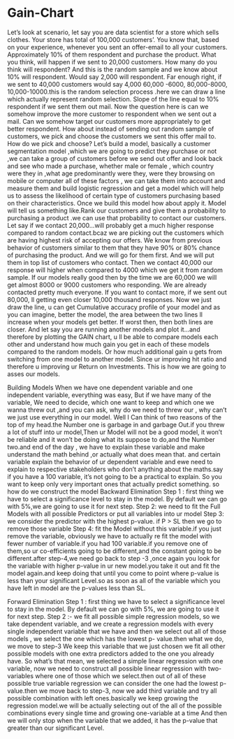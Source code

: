# Gain-Chart

Let’s look at scenario, let say you are data scientist for a store which sells clothes. Your store has total of 100,000 customers’. You know that, based on your experience, whenever you sent an offer-email to all your customers. Approximately 10% of them respondent and purchase the product. What you think, will happen if we sent to 20,000 customers. How many do you think will respondent? And this is the random sample and we know about 10% will respondent. Would say 2,000 will respondent. Far enough right, if we sent to 40,000 customers would say 4,000 60,000 -6000, 80,000-8000, 10,000-10000.this is the random selection process .here we can draw a line which actually represent random selection. Slope of the line equal to 10% respondent if we sent them out mail. Now the question here is can we somehow improve the more customer to respondent when we sent out a mail. Can we somehow target our customers more appropriately to get better respondent. How about instead of sending out random sample of customers, we pick and choose the customers we sent this offer mail to. How do we pick and choose? Let’s build a model, basically a customer segmentation model ,which we are going to predict they purchase or not ,we can take a group of customers before we send out offer and look back and see who made a purchase, whether male or female , which country were they in ,what age predominantly were they, were they browsing on mobile or computer all of these factors , we can take them into account and measure them and build logistic regression and get a model which will help us to assess the likelihood of certain type of customers purchasing based on their characteristics. Once we build this model how about apply it. Model will tell us something like.Rank our customers and give them a probability to purchasing a product .we can use that probability to contact our customers. Let say if we contact 20,000...will probably get a much higher response compared to random contact.bcaz we are picking out the customers which are having highest risk of accepting our offers. We know from previous behavior of customers similar to them that they have 90% or 80% chance of purchasing the product. And we will go for them first. And we will put them in top list of customers who contact. Then we contact 40,000 our response will higher when compared to 4000 which we get it from random sample. If our models really good then by the time we are 60,000 we will get almost 8000 or 9000 customers who responding. We are already contacted pretty much everyone. If you want to contact more, if we sent out 80,000, ll getting even closer 10,000 thousand responses. Now we just draw the line, u can get Cumulative accuracy profile of your model and as you can imagine, better the model, the area between the two lines ll increase when your models get better. If worst then, then both lines are closer. And let say you are running another models and plot it...and therefore by plotting the GAIN chart, u ll be able to compare models each other and understand how much gain you get in each of these models compared to the random models. Or how much additional gain u gets from switching from one model to another model. Since ur improving hit ratio and therefore u improving ur Return on Investments. This is how we are going to asses our models. 


Building Models
When we have one dependent variable and one independent variable, everything was easy, But if we have many of the variable, We need to decide, which one want to keep and which one we wanna threw out ,and you can ask, why do we need to threw our , why can’t we just use everything in our model. Well I Can think of two reasons of the top of my head.the Number one is garbage in and garbage Out.if you threw a lot of stuff into ur model,Then ur Model will not be a good model, it won’t be reliable and it won’t be doing what its suppose to do,and the Number two.and end of the day , we have to explain these variable and make understand the math behind ,or actually what does mean that. and certain variable explain the behavior of ur dependent variable and ewe need to explain to respective stakeholders who don’t anything about the maths.say if you have a 100 variable, it’s not going to be a practical to explain. So you want to keep only very important ones that actually predict something. so how do we construct the model 
Backward Elimination
Step 1 : first thing we have to select a significance level to stay in the model. By default we can go with 5%,we are going to use it for next step.
Step 2: we need to fit the Full Models with all possible Predictors or put all variables into ur model
Step 3: we consider the predictor with the highest p-value. if P > SL then we go to remove those variable
Step 4: fit the Model without this variable.if you just remove the variable, obviously we have to actually re fit the model with fewer number of variable.if you had 100 variable.if you remove one of them,so ur co-efficients going to be different,and the constant going to be different.after step-4,we need go back to step -3 ,once again you look for the variable with higher p-value in ur new model.you take it out and fit the model again.and keep doing that until you come to point where p-value is less than your significant Level.so as soon as all of the variable which you have left in model are the p-values less than SL.



Forward Elimination
 Step 1 : first thing we have to select a significance level to stay in the model. By default we can go with 5%, we are going to use it for next step.
Step 2 :- we fit all possible simple regression models, so we take dependent variable, and we create a regression models with every single independent variable that we have and then we select out all of those models , we select the one which has the lowest p- value.then what we do, we move to step-3
We keep this variable that we just chosen we fit all other possible models with one extra predictors added to the one you already have. So what’s that mean, we selected a simple linear regression with one variable, now we need to construct all possible linear regression with two-variables where one of those which we select.then out of all of these possible true variable regression we can consider  the one had the lowest p-value.then we  move back to step-3, now we add third variable and try all possible combination with left ones.basically we keep growing the regression model.we will be actually selecting out of the all of the possible combinations every single time and growing one-variable at a time
And then we will only stop when the variable that we added, it has the p-value that greater than our significant Level.

